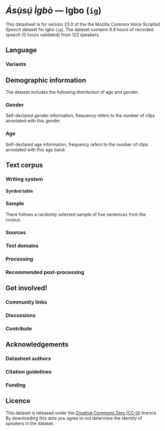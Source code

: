 # *Ásụ̀sụ́ Ìgbò* &mdash; Igbo (`ig`)

This datasheet is for version 23.0 of the the Mozilla Common Voice *Scripted Speech* dataset 
for Igbo (`ig`). The dataset contains 8.9 hours of recorded
speech (0 hours validated) from 122 speakers.

## Language

<!-- {{LANGUAGE_DESCRIPTION}} -->
<!-- Provide a brief (1-2 paragraph) description of your language -->

### Variants 

<!-- {{VARIANT_DESCRIPTION}} -->
<!-- @ OPTIONAL @ -->
<!-- Describe the variants (MCV variants) of your language -->

## Demographic information
<!-- You can get a lot of the information in this section from https://analyzer.cv-toolbox.web.tr/browse -->
The dataset includes the following distribution of age and gender.

### Gender

Self-declared gender information, frequency refers to the number of clips annotated with this gender.

<!-- {{GENDER_TABLE}} -->
<!-- @ AUTOMATICALLY GENERATED @ -->
<!-- 
| Gender | Frequency |
|--------|-----------|
| male, masculine | ? |
| undeclared | ? |
| female, feminine | ? |
-->
### Age

Self-declared age information, frequency refers to the number of clips annotated with this age band.

<!-- {{AGE_TABLE}} -->
<!-- @ AUTOMATICALLY GENERATED @ -->
<!-- 
| Age band | Frequency |
|----------|-----------|
| teens | ? |
| twenties | ? |
| thirties | ? |
| fourties | ? |
| fifties | ? |
   ...if other age ranges are present in your data, add rows...
-->

## Text corpus

<!-- {{TEXT_CORPUS_DESCRIPTION}} -->
<!-- @ OPTIONAL @ -->
<!-- An overview of the text corpus, with information such as average length (in characters and words) of validated sentences. -->

### Writing system

<!-- {{WRITING_SYSTEM_DESCRIPTION}} -->
<!-- @ OPTIONAL @ -->
<!-- A description of the writing system (or writing systems) used in the text corpus -->

#### Symbol table

<!-- {{ALPHABET_TABLE}} -->
<!-- @ OPTIONAL @ -->
<!-- If the writing system is alphabetic, you can include the valid alphabet here -->

### Sample

There follows a randomly selected sample of five sentences from the corpus.

<!-- {{SENTENCES_SAMPLE}} -->

### Sources

<!-- {{SOURCES_LIST}} -->
<!-- @ OPTIONAL @ -->
<!-- A list of sentence sources, can be curated to the top-N -->

### Text domains

<!-- {{TEXT_DOMAIN_DESCRIPTION}} -->
<!-- @ OPTIONAL @ -->
<!-- What text domains are represented in the corpus? -->

### Processing

<!-- {{PROCESSING_DESCRIPTION}} -->
<!-- @ OPTIONAL @ -->
<!-- How has the text data been processed -->

### Recommended post-processing

<!-- {{RECOMMENDED_POSTPROCESSING_DESCRIPTION}} -->
<!-- @ OPTIONAL @ -->
<!-- What should people do before they use the data, for example Unicode normalisation -->

## Get involved!

### Community links

<!-- {{COMMUNITY_LINKS_LIST}} -->
<!-- @ OPTIONAL @ -->
<!-- Links to community chats / fora -->

### Discussions

<!-- {{DISCUSSION_LINKS_LIST}} -->
<!-- @ OPTIONAL @ -->
<!-- Any links to discussions, for example on Discourse or other fora or blogs can be included here -->

### Contribute

<!-- {{CONTRIBUTE_LINKS_LIST}} -->
<!-- Here you can include links for how to contribute to the dataset -->

## Acknowledgements

### Datasheet authors

<!-- {{DATASHEET_AUTHORS_LIST}} -->
<!-- A list in the format of: Your Name <email@email.com> -->

### Citation guidelines

<!-- {{CITATION_DESCRIPTION}} -->
<!-- @ OPTIONAL @ -->
<!-- If you published a paper and would like people to cite it, you can include the BiBTeX here -->

### Funding

<!-- {{FUNDING_DESCRIPTION}} -->
<!-- @ OPTIONAL @ -->
<!-- If you received any funding, you can include the acknowledgement here -->

## Licence

This dataset is released under the [Creative Commons Zero (CC-0)](https://creativecommons.org/public-domain/cc0/) licence. By downloading this data
you agree to not determine the identity of speakers in the dataset.

